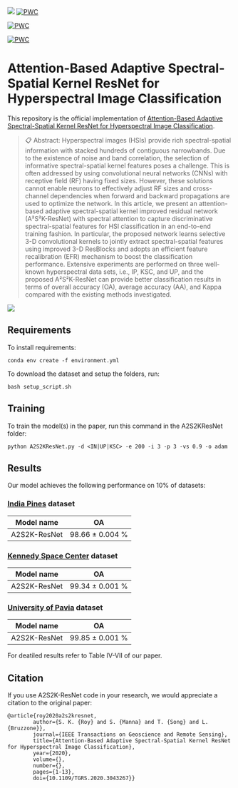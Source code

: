 [<img src="https://colab.research.google.com/assets/colab-badge.svg">](https://colab.research.google.com/github/shaheer1995/A2S2K-ResNet/blob/master/A2S2K_ResNet.ipynb)
[![PWC](https://img.shields.io/endpoint.svg?url=https://paperswithcode.com/badge/attention-based-adaptive-spectral-spatial/hyperspectral-image-classification-on-kennedy)](https://paperswithcode.com/sota/hyperspectral-image-classification-on-kennedy?p=attention-based-adaptive-spectral-spatial)
	
[![PWC](https://img.shields.io/endpoint.svg?url=https://paperswithcode.com/badge/attention-based-adaptive-spectral-spatial/hyperspectral-image-classification-on-pavia)](https://paperswithcode.com/sota/hyperspectral-image-classification-on-pavia?p=attention-based-adaptive-spectral-spatial)
	
[![PWC](https://img.shields.io/endpoint.svg?url=https://paperswithcode.com/badge/attention-based-adaptive-spectral-spatial/hyperspectral-image-classification-on-indian)](https://paperswithcode.com/sota/hyperspectral-image-classification-on-indian?p=attention-based-adaptive-spectral-spatial)


# Attention-Based Adaptive Spectral-Spatial Kernel ResNet for Hyperspectral Image Classification

This repository is the official implementation of [Attention-Based Adaptive Spectral-Spatial Kernel ResNet for Hyperspectral Image Classification](https://ieeexplore.ieee.org/document/9306920). 

>📋  Abstract:
Hyperspectral images (HSIs) provide rich spectral-spatial information with stacked hundreds of contiguous narrowbands. Due to the existence of noise and band correlation, the selection of informative spectral-spatial kernel features poses a challenge. This is often addressed by using convolutional neural networks (CNNs) with receptive field (RF) having fixed sizes. However, these solutions cannot enable neurons to effectively adjust RF sizes and cross-channel dependencies when forward and backward propagations are used to optimize the network. In this article, we present an attention-based adaptive spectral-spatial kernel improved residual network (A²S²K-ResNet) with spectral attention to capture discriminative spectral-spatial features for HSI classification in an end-to-end training fashion. In particular, the proposed network learns selective 3-D convolutional kernels to jointly extract spectral-spatial features using improved 3-D ResBlocks and adopts an efficient feature recalibration (EFR) mechanism to boost the classification performance. Extensive experiments are performed on three well-known hyperspectral data sets, i.e., IP, KSC, and UP, and the proposed A²S²K-ResNet can provide better classification results in terms of overall accuracy (OA), average accuracy (AA), and Kappa compared with the existing methods investigated.


<img src="figs/model.png"/>

## Requirements

To install requirements:

```setup
conda env create -f environment.yml
```

To download the dataset and setup the folders, run:

```
bash setup_script.sh
```

## Training

To train the model(s) in the paper, run this command in the A2S2KResNet folder:

```train
python A2S2KResNet.py -d <IN|UP|KSC> -e 200 -i 3 -p 3 -vs 0.9 -o adam
```

## Results

Our model achieves the following performance on 10% of datasets:

### [India Pines](http://www.ehu.eus/ccwintco/uploads/6/67/Indian_pines_corrected.mat) dataset

| Model name         | OA  |
| ------------------ |---------------- |
| A2S2K-ResNet   | 98.66 ± 0.004 % |

### [Kennedy Space Center](http://www.ehu.es/ccwintco/uploads/2/26/KSC.mat) dataset

| Model name         | OA  |
| ------------------ |---------------- |
| A2S2K-ResNet   | 99.34 ± 0.001 % |

### [University of Pavia](http://www.ehu.eus/ccwintco/uploads/e/ee/PaviaU.mat) dataset

| Model name         | OA  |
| ------------------ |---------------- |
| A2S2K-ResNet   | 99.85 ± 0.001 % |

For deatiled results refer to Table IV-VII of our paper. 


## Citation

If you use A2S2K-ResNet code in your research, we would appreciate a citation to the original paper:

    @article{roy2020a2s2kresnet,
            author={S. K. {Roy} and S. {Manna} and T. {Song} and L. {Bruzzone}},
            journal={IEEE Transactions on Geoscience and Remote Sensing}, 
            title={Attention-Based Adaptive Spectral-Spatial Kernel ResNet for Hyperspectral Image Classification}, 
            year={2020},
            volume={},
            number={},
            pages={1-13},
            doi={10.1109/TGRS.2020.3043267}}
